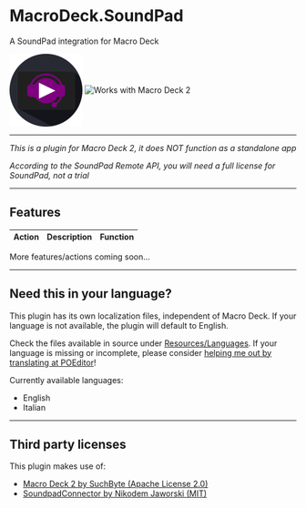 # MacroDeck.SoundPad
A SoundPad integration for Macro Deck

<img alt="Soundboard Icon" height="128px" align="center" src="Resources/MacroDeckSoundPad.png"/>  <img alt="Works with Macro Deck 2" height="64px" align="center" href="https://macrodeck.org" src="https://macrodeck.org/images/works_with_macrodeck2.png"/>


***
*This is a plugin for Macro Deck 2, it does NOT function as a standalone app*

*According to the SoundPad Remote API, you will need a full license for SoundPad, not a trial*

***
## Features

| Action | Description | Function |
| --- | --- | --- |

More features/actions coming soon...

***
## Need this in your language?
This plugin has its own localization files, independent of Macro Deck.
If your language is not available, the plugin will default to English.

Check the files available in source under [Resources/Languages](Resources/Languages).
If your language is missing or incomplete, please consider [helping me out by translating at POEditor](https://poeditor.com/join/project?hash=88WWuE9v4H)! 

Currently available languages:
- English
- Italian

***
## Third party licenses
This plugin makes use of:
- [Macro Deck 2 by SuchByte (Apache License 2.0)](https://macrodeck.org)
- [SoundpadConnector by Nikodem Jaworski (MIT)](https://github.com/medokin/soundpad-connector)